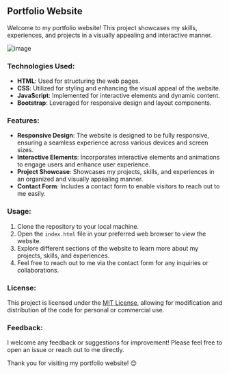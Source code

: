 ## Portfolio Website

Welcome to my portfolio website! This project showcases my skills, experiences, and projects in a visually appealing and interactive manner. 

![image](https://github.com/Sanidhya572/MyPersonalPortfolio/assets/84410647/cba890a2-eef4-4ff7-808c-bf902af99638)


### Technologies Used:
- **HTML**: Used for structuring the web pages.
- **CSS**: Utilized for styling and enhancing the visual appeal of the website.
- **JavaScript**: Implemented for interactive elements and dynamic content.
- **Bootstrap**: Leveraged for responsive design and layout components.

### Features:
- **Responsive Design**: The website is designed to be fully responsive, ensuring a seamless experience across various devices and screen sizes.
- **Interactive Elements**: Incorporates interactive elements and animations to engage users and enhance user experience.
- **Project Showcase**: Showcases my projects, skills, and experiences in an organized and visually appealing manner.
- **Contact Form**: Includes a contact form to enable visitors to reach out to me easily.

### Usage:
1. Clone the repository to your local machine.
2. Open the `index.html` file in your preferred web browser to view the website.
3. Explore different sections of the website to learn more about my projects, skills, and experiences.
4. Feel free to reach out to me via the contact form for any inquiries or collaborations.

### License:
This project is licensed under the [MIT License](LICENSE), allowing for modification and distribution of the code for personal or commercial use.

### Feedback:
I welcome any feedback or suggestions for improvement! Please feel free to open an issue or reach out to me directly.

Thank you for visiting my portfolio website! 😊
